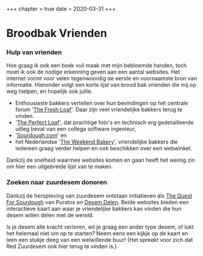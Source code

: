 +++
chapter = true
date = 2020-03-31
+++

# Broodbak Vrienden

### Hulp van vrienden

Hoe graag ik ook een boek vuil maak met mijn bebloemde handen, toch moet ik ook de nodige erkenning geven aan een aantal websites. Het internet vormt voor velen tegenwoordig de eerste en voornaamste bron van informatie. Hieronder volgt een korte lijst van brood bak vrienden die mij op weg hielpen, en hopelijk ook jullie.

-  Enthousiaste bakkers vertellen over hun bevindingen op het centrale forum '[The Fresh Loaf](htps://thefreshloaf.com)'. Daar zijn veel vriendelijke bakkers terug te vinden. 
-  '[The Perfect Loaf](https://www.theperfectloaf.com)', dat prachtige foto's en technisch erg gedetailleerde uitleg bevat van een collega software ingenieur,
-  '[Sourdough.com](https://sourdough.com)' en
-  het Nederlandse '[The Weekend Bakery](https://www.weekendbakery.com)', vriendelijke bakkers die iedereen graag verder helpen en ook beschikken over een webwinkel. 

Dankzij de snelheid waarmee websites komen en gaan heeft het weinig zin om hier een uitgebreide lijst van te maken. 

### Zoeken naar zuurdesem donoren

Dankzij de heropleving van zuurdesem ontstaan initiatieven als [The Quest For Sourdough](https://www.questforsourdough.com/library/map) van Puratos en [Desem Delen](https://desemdelen.nl/). Beide websites bieden een interactieve kaart aan waar je vriendelijke bakkers kan vinden die hun desem willen delen met de wereld. 

Is je desem alle kracht verloren, wil je graag een ander type desem, of lukt het helemaal niet om op te starten? Neem eens een kijkje op de kaart en leen een stukje deeg van een welwillende buur! (Het spreekt voor zich dat Red Zuurdesem ook hier terug te vinden is.)
